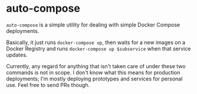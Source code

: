 # auto-compose #

`auto-compose` is a simple utility for dealing with simple Docker Compose
deployments.

Basically, it just runs `docker-compose up`, then waits for a new images
on a Docker Registry and runs `docker-compose up $subservice` when that
service updates.

Currently, any regard for anything that isn't taken care of under these
two commands is not in scope. I don't know what this means for production
deployments; I'm mostly deploying prototypes and services for personal use.
Feel free to send PRs though.
